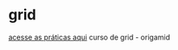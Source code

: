 # grid

<a href="https://gabrielfeh.github.io/grid/modulo01/index.html" target="_blank">acesse as práticas aqui</a>
 curso de grid - origamid
